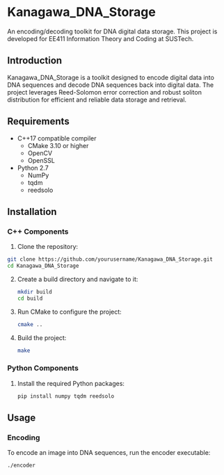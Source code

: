 # Kanagawa_DNA_Storage

An encoding/decoding toolkit for DNA digital data storage. This project is developed for EE411 Information Theory and Coding at SUSTech.

## Introduction

Kanagawa_DNA_Storage is a toolkit designed to encode digital data into DNA sequences and decode DNA sequences back into digital data. The project leverages Reed-Solomon error correction and robust soliton distribution for efficient and reliable data storage and retrieval.

## Requirements

- C++17 compatible compiler
  - CMake 3.10 or higher
  - OpenCV
  - OpenSSL
- Python 2.7
  - NumPy
  - tqdm
  - reedsolo

## Installation

### C++ Components

1. Clone the repository:

```sh
git clone https://github.com/yourusername/Kanagawa_DNA_Storage.git
cd Kanagawa_DNA_Storage
```

2. Create a build directory and navigate to it:

   ```sh
   mkdir build
   cd build
   ```

3. Run CMake to configure the project:

   ```sh
   cmake ..
   ```

4. Build the project:

   ```sh
   make
   ```

### Python Components

1. Install the required Python packages:

   ```sh
   pip install numpy tqdm reedsolo
   ```

## Usage

### Encoding

To encode an image into DNA sequences, run the encoder executable:

```sh
./encoder
```

